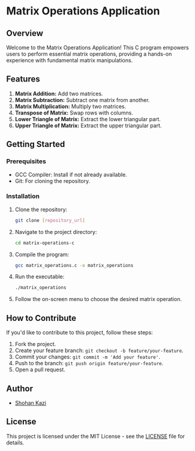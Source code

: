 ﻿
# Matrix Operations Application

## Overview

Welcome to the Matrix Operations Application! This C program empowers users to perform essential matrix operations, providing a hands-on experience with fundamental matrix manipulations.

## Features

1. **Matrix Addition:** Add two matrices.
2. **Matrix Subtraction:** Subtract one matrix from another.
3. **Matrix Multiplication:** Multiply two matrices.
4. **Transpose of Matrix:** Swap rows with columns.
5. **Lower Triangle of Matrix:** Extract the lower triangular part.
6. **Upper Triangle of Matrix:** Extract the upper triangular part.

## Getting Started

### Prerequisites

- GCC Compiler: Install if not already available.
- Git: For cloning the repository.

### Installation

1. Clone the repository:

   ```bash
   git clone [repository_url]
   ```

2. Navigate to the project directory:

   ```bash
   cd matrix-operations-c
   ```

3. Compile the program:

   ```bash
   gcc matrix_operations.c -o matrix_operations
   ```

4. Run the executable:

   ```bash
   ./matrix_operations
   ```

5. Follow the on-screen menu to choose the desired matrix operation.

## How to Contribute

If you'd like to contribute to this project, follow these steps:

1. Fork the project.
2. Create your feature branch: `git checkout -b feature/your-feature`.
3. Commit your changes: `git commit -m 'Add your feature'`.
4. Push to the branch: `git push origin feature/your-feature`.
5. Open a pull request.

## Author

- [Shohan Kazi](https://www.linkedin.com/in/shohan-kazi/)

## License

This project is licensed under the MIT License - see the [LICENSE](LICENSE) file for details.
